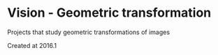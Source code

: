 # Vision - Geometric transformation

Projects that study geometric transformations of images

Created at 2016.1

